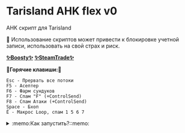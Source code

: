 # Tarisland AHK flex v0
AHK скрипт для Tarisland

🙏 Использование скриптов может привести к блокировке учетной записи, использовать на свой страх и риск.

[__✨Boosty✨__](https://boosty.to/kramar1337)
[__✨SteamTrade✨__](https://steamcommunity.com/tradeoffer/new/?partner=176456946&token=QbYR9jmE)

:musical_keyboard:__Горячие клавиши:__:musical_keyboard:
```
Esc - Прервать все потоки
F5 - Асептер
F6 - Фарм сундуков
F7 - Спам "F" (+ControlSend)
F8 - Спам Атаки (+ControlSend)
Space - Бхоп
Ё - Макрос Loop, спам 1 5 6 7
```

<details>
<summary>:memo:Как запустить?::memo:</summary>

1. Скачать и установить [Autohotkey.com](https://www.autohotkey.com/download/ahk-install.exe)

  "Custom installation" => "Unicode 64" => All checkboxes => "Install"
![hippo](https://media.giphy.com/media/LerrohpjasApOHH9G1/giphy.gif)

2. Скачать репозиторий (Code > [Download Zip👌](https://github.com/Kramar1337/Tarisland-AHK-flex/archive/main.zip))

3. Запустить "TariFlex.ahk"

</details>
